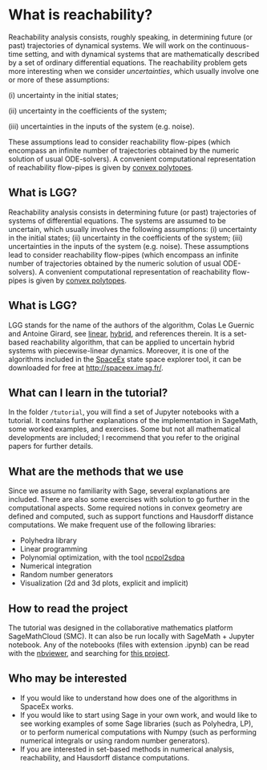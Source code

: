 # What is reachability?  

Reachability analysis consists, roughly speaking, in determining future (or past) trajectories of dynamical systems. We will work on the continuous-time setting, and with dynamical systems that are mathematically described by a set of ordinary differential equations. The reachability problem gets more interesting when we consider *uncertainties*, which usually involve one or more of these assumptions:

(i) uncertainty in the initial states; 

(ii) uncertainty in the coefficients of the system; 

(iii) uncertainties in the inputs of the system (e.g. noise). 

These assumptions lead to consider reachability flow-pipes (which encompass an infinite number of trajectories obtained by the numeric solution of usual ODE-solvers). A convenient computational representation of reachability flow-pipes is given by [convex polytopes](https://en.wikipedia.org/wiki/Convex_polytope).  

## What is LGG?

Reachability analysis consists in determining future (or past) trajectories of systems of differential equations. The systems are assumed to be uncertain, which usually involves the following assumptions: (i) uncertainty in the initial states; (ii) uncertainty in the coefficients of the system; (iii) uncertainties in the inputs of the system (e.g. noise). These assumptions lead to consider reachability flow-pipes (which encompass an infinite number of trajectories obtained by the numeric solution of usual ODE-solvers). A convenient computational representation of reachability flow-pipes is given by [convex polytopes](https://en.wikipedia.org/wiki/Convex_polytope).  

## What is LGG?

LGG stands for the name of the authors of the algorithm, Colas Le Guernic and Antoine Girard, see [linear](http://www.sciencedirect.com/science/article/pii/S1751570X09000387), [hybrid](http://link.springer.com/chapter/10.1007/978-3-642-02658-4_40), and references therein. It is a set-based reachability algorithm, that can be applied to uncertain hybrid systems with piecewise-linear dynamics. Moreover, it is one of the algorithms included in the [SpaceEx](http://spaceex.imag.fr/) state space explorer tool, it can be downloaded for free at http://spaceex.imag.fr/. 

## What can I learn in the tutorial?

In the folder ```/tutorial```, you will find a set of Jupyter notebooks with a tutorial. It contains further explanations of the implementation in SageMath, some worked examples, and exercises. Some but not all mathematical developments are included; I recommend that you refer to the original papers for further details. 

## What are the methods that we use 

Since we assume no familiarity with Sage, several explanations are included. There are also some exercises with solution to go further in the computational aspects. Some required notions in convex geometry are defined and computed, such as support functions and Hausdorff distance computations. We make frequent use of the following libraries:
* Polyhedra library 
* Linear programming
* Polynomial optimization, with the tool [ncpol2sdpa](http://peterwittek.github.io/ncpol2sdpa/)
* Numerical integration
* Random number generators
* Visualization (2d and 3d plots, explicit and implicit)

## How to read the project

The tutorial was designed in the collaborative mathematics platform SageMathCloud (SMC). It can also be run locally with SageMath + Jupyter notebook. Any of the notebooks (files with extension .ipynb) can be read with the [nbviewer](https://nbviewer.jupyter.org/), and searching for [this project](https://nbviewer.jupyter.org/github/mforets/LGG-Reachability-algorithm/tree/master/). 

## Who may be interested 

* If you would like to understand how does one of the algorithms in SpaceEx works.
* If you would like to start using Sage in your own work, and would like to see working examples of some Sage libraries (such as Polyhedra, LP), or to perform numerical computations with Numpy (such as performing numerical integrals or using random number generators).
* If you are interested in set-based methods in numerical analysis, reachability, and Hausdorff distance computations.
